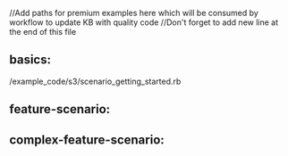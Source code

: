 //Add paths for premium examples here which will be consumed by workflow to update KB with quality code
//Don't forget to add new line at the end of this file 

## basics:
/example_code/s3/scenario_getting_started.rb

## feature-scenario:


## complex-feature-scenario:

